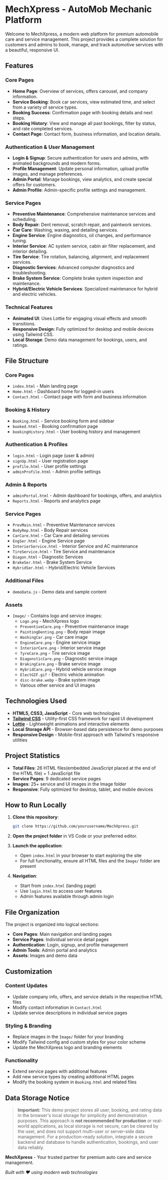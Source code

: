 # MechXpress - AutoMob Mechanic Platform

Welcome to MechXpress, a modern web platform for premium automobile care and service management. This project provides a complete solution for customers and admins to book, manage, and track automotive services with a beautiful, responsive UI.

## Features

### Core Pages
- **Home Page**: Overview of services, offers carousel, and company information.
- **Service Booking**: Book car services, view estimated time, and select from a variety of service types.
- **Booking Success**: Confirmation page with booking details and next steps.
- **Booking History**: View and manage all past bookings, filter by status, and rate completed services.
- **Contact Page**: Contact form, business information, and location details.

### Authentication & User Management
- **Login & Signup**: Secure authentication for users and admins, with animated backgrounds and modern forms.
- **Profile Management**: Update personal information, upload profile images, and manage preferences.
- **Admin Portal**: Manage bookings, view analytics, and create special offers for customers.
- **Admin Profile**: Admin-specific profile settings and management.

### Service Pages
- **Preventive Maintenance**: Comprehensive maintenance services and scheduling.
- **Body Repair**: Dent removal, scratch repair, and paintwork services.
- **Car Care**: Washing, waxing, and detailing services.
- **Engine Service**: Engine diagnostics, oil changes, and performance tuning.
- **Interior Service**: AC system service, cabin air filter replacement, and interior detailing.
- **Tire Service**: Tire rotation, balancing, alignment, and replacement services.
- **Diagnostic Services**: Advanced computer diagnostics and troubleshooting.
- **Brake System Service**: Complete brake system inspection and maintenance.
- **Hybrid/Electric Vehicle Services**: Specialized maintenance for hybrid and electric vehicles.

### Technical Features
- **Animated UI**: Uses Lottie for engaging visual effects and smooth transitions.
- **Responsive Design**: Fully optimized for desktop and mobile devices using Tailwind CSS.
- **Local Storage**: Demo data management for bookings, users, and ratings.

## File Structure

### Core Pages
- `index.html` - Main landing page
- `Home.html` - Dashboard home for logged-in users
- `Contact.html` - Contact page with form and business information

### Booking & History
- `Booking.html` - Service booking form and sidebar
- `booked.html` - Booking confirmation page
- `bookingHistory.html` - User booking history and management

### Authentication & Profiles
- `login.html` - Login page (user & admin)
- `signUp.html` - User registration page
- `profile.html` - User profile settings
- `adminProfile.html` - Admin profile settings

### Admin & Reports
- `adminPortal.html` - Admin dashboard for bookings, offers, and analytics
- `Reports.html` - Reports and analytics page

### Service Pages
- `PrevMain.html` - Preventive Maintenance services
- `BodyRep.html` - Body Repair services
- `CarCare.html` - Car Care and detailing services
- `EngSer.html` - Engine Service page
- `InteriorService.html` - Interior Service and AC maintenance
- `TireService.html` - Tire Service and maintenance
- `Diagon.html` - Diagnostic Services
- `BrakeSer.html` - Brake System Service
- `HybridSer.html` - Hybrid/Electric Vehicle Services

### Additional Files
- `demoData.js` - Demo data and sample content

### Assets
- `Image/` - Contains logo and service images:
  - `Logo.png` - MechXpress logo
  - `PreventiveCare.png` - Preventive maintenance image
  - `PaintingDenting.png` - Body repair image
  - `WashingCar.png` - Car care image
  - `EngineCare.png` - Engine service image
  - `InteriorCare.png` - Interior service image
  - `TyreCare.png` - Tire service image
  - `DiagonsticCare.png` - Diagnostic service image
  - `BrakingCare.png` - Brake service image
  - `HybridCare.png` - Hybrid vehicle service image
  - `ElectGIF.gif` - Electric vehicle animation
  - `disc-brake.webp` - Brake system image
  - Various other service and UI images

## Technologies Used

- **HTML5, CSS3, JavaScript** - Core web technologies
- **[Tailwind CSS](https://tailwindcss.com/)** - Utility-first CSS framework for rapid UI development
- **[Lottie](https://lottiefiles.com/)** - Lightweight animations and interactive elements
- **Local Storage API** - Browser-based data persistence for demo purposes
- **Responsive Design** - Mobile-first approach with Tailwind's responsive utilities

## Project Statistics

- **Total Files**: 26 HTML files(embedded JavaScript placed at the end of the HTML file) + 1 JavaScript file
- **Service Pages**: 9 dedicated service pages
- **Images**: 25+ service and UI images in the Image folder
- **Responsive**: Fully optimized for desktop, tablet, and mobile devices

## How to Run Locally

1. **Clone this repository**:
   ```sh
   git clone https://github.com/yourusername/MechXpress.git
   ```

2. **Open the project folder** in VS Code or your preferred editor.

3. **Launch the application**:
   - Open `index.html` in your browser to start exploring the site
   - For full functionality, ensure all HTML files and the `Image/` folder are present

4. **Navigation**:
   - Start from `index.html` (landing page)
   - Use `login.html` to access user features
   - Admin features available through admin login

## File Organization

The project is organized into logical sections:
- **Core Pages**: Main navigation and landing pages
- **Service Pages**: Individual service detail pages
- **Authentication**: Login, signup, and profile management
- **Admin Tools**: Admin portal and analytics
- **Assets**: Images and demo data

## Customization

### Content Updates
- Update company info, offers, and service details in the respective HTML files
- Modify contact information in `Contact.html`
- Update service descriptions in individual service pages

### Styling & Branding
- Replace images in the `Image/` folder for your branding
- Modify Tailwind config and custom styles for your color scheme
- Update the MechXpress logo and branding elements

### Functionality
- Extend service pages with additional features
- Add new service types by creating additional HTML pages
- Modify the booking system in `Booking.html` and related files

## Data Storage Notice

> **Important:** This demo project stores all user, booking, and rating data in the browser's local storage for simplicity and demonstration purposes. This approach is **not recommended for production** or real-world applications, as local storage is not secure, can be cleared by the user, and does not support multi-user or server-side data management. For a production-ready solution, integrate a secure backend and database to handle authentication, bookings, and user data reliably.


**MechXpress** - Your trusted partner for premium auto care and service management.

*Built with ❤️ using modern web technologies*
